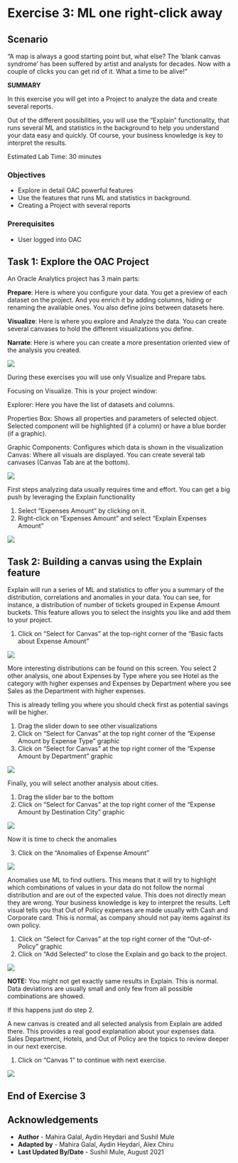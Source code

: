 # Exercise 3: ML one right-click away

## Scenario

“A map is always a good starting point but, what else? The ‘blank canvas syndrome’ has been suffered by artist and analysts for decades. Now with a couple of clicks you can get rid of it. What a time to be alive!”

__SUMMARY__

In this exercise you will get into a Project to analyze the data and create several reports.

Out of the different possibilities, you will use the “Explain” functionality, that runs several ML and statistics in the background to help you understand your data easy and quickly. Of course, your business knowledge is key to interpret the results.

Estimated Lab Time: 30 minutes

### Objectives

* Explore in detail OAC powerful features
* Use the features that runs ML and statistics in background.
* Creating a Project with several reports

### Prerequisites
* User logged into OAC

## **Task 1**: Explore the OAC Project


An Oracle Analytics project has 3 main parts:

**Prepare**: Here is where you configure your data. You get a preview of each dataset on the project. And you enrich it by adding columns, hiding or renaming the available ones. You also define joins between datasets here.

**Visualize**: Here is where you explore and Analyze the data.
You can create several canvases to hold the different visualizations you define.

**Narrate**: Here is where you can create a more presentation oriented view of the analysis you created.

![](images/1_home_page_project.png " ")

During these exercises you will use only Visualize and Prepare tabs.


Focusing on Visualize. This is your project window:

Explorer: Here you have the list of datasets and columns.

Properties Box: Shows all properties and parameters of selected object. Selected component will be highlighted (if a column) or have a blue border (if a graphic).

Graphic Components: Configures which data is shown in the visualization
Canvas: Where all visuals are displayed. You can create several tab canvases (Canvas Tab are at the bottom).

![](images/2_canvas_properties.png " ")


First steps analyzing data usually requires time and effort. You can get a big push by leveraging the Explain functionality
1. Select “Expenses Amount” by clicking on it.
2. Right-click on “Expenses Amount” and select “Explain Expenses Amount”

![](images/3_explain_feature.png " ")

## **Task 2**: Building a canvas using the **Explain** feature



Explain will run a series of ML and statistics to offer you a summary of the distribution, correlations and anomalies in your data.
You can see, for instance, a distribution of number of tickets grouped in Expense Amount buckets.
This feature allows you to select the insights you like and add them to your project.
1. Click on “Select for Canvas” at the top-right corner of the “Basic facts about Expense Amount”

![](images/4_select_for_canvas.png " ")


More interesting distributions can be found on this screen.
You select 2 other analysis, one about Expenses by Type where you see Hotel as the category with higher expenses and
Expenses by Department where you see Sales as the Department with higher expenses.

This is already telling you where you should check first as potential savings will be higher.
1. Drag the slider down to see other visualizations
2. Click on “Select for Canvas” at the top right corner of the “Expense Amount by Expense Type” graphic
3. Click on “Select for Canvas” at the top right corner of the “Expense Amount by Department” graphic

![](images/5_scroll_select.png " ")


Finally, you will select another analysis about cities.
1. Drag the slider bar to the bottom
2. Click on “Select for Canvas” at the top right corner of the “Expense Amount by Destination City” graphic

![](images/5a_select_destination_city.png " ")

Now it is time to check the anomalies

3. Click on the “Anomalies of Expense Amount”

![](images/6_anomoly_expense.png " ")

Anomalies use ML to find outliers. This means that it will try to highlight which combinations of values in your data do not follow the normal distribution and are out of the expected value.
This does not directly mean they are wrong. Your business knowledge is key to interpret the results.
Left visual tells you that Out of Policy expenses are made usually with Cash and Corporate card. This is normal, as company should not pay items against its own policy.
1. Click on “Select for Canvas” at the top right corner of the “Out-of-Policy” graphic
2. Click on “Add Selected” to close the Explain and go back to the project.

![](images/7_Add_Selected.png " ")


**NOTE:** You might not get exactly same results in Explain. This is normal. Data deviations are usually small and only few from all possible combinations are showed. 

If this happens just do step 2.


A new canvas is created and all selected analysis from Explain are added there.
This provides a real good explanation about your expenses data.
Sales Department, Hotels, and Out of Policy are the topics to review deeper in our next exercise.
1. Click on “Canvas 1” to continue with next exercise.

![](images/8_select_canvas.png " ")

## End of Exercise 3

## Acknowledgements

- **Author** - Mahira Galal, Aydin Heydari and Sushil Mule
- **Adapted by** -  Mahira Galal, Aydin Heydari, Alex Chiru
- **Last Updated By/Date** - Sushil Mule, August 2021